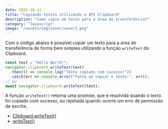 ```yaml
---
date: 2021-10-11
title: "Copiando textos utilizando a API Clipboard"
description: "Como copio um texto para a área de transferência?"
category: "Javascript"
image: "/assets/img/cover/cover2.png"
---
```


Com o código abaixo é possível copiar um texto para a área de transferência de forma bem simples utilizando a função ``writeText`` do Clipboard.

```javascript
const text = "Hello World!";
navigator.clipboard.writeText(text)
  .then(() => console.log("Texto copiado com sucesso!"))
  .catch(err => console.error("Falha ao copiar o texto:", err));
// ou
await navigator.clipboard.writeText(text);
```

A função ``writeText()`` retorna uma promise, que é resolvida quando o texto foi copiado com sucesso, ou rejeitada quando ocorre um erro de permissão de escrita.


- <a href="https://developer.mozilla.org/en-US/docs/Web/API/Clipboard/writeText" target="_blank" rel="noopener noreferrer">Clipboard.writeText()</a> 
- <a href="https://w3c.github.io/clipboard-apis/#dom-clipboard-writetext" target="_blank" rel="noopener noreferrer">writeText()</a> 
